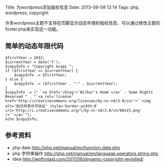 Title: 为wordpress添加版权信息
Date: 2013-08-08 12:14
Tags: php, wordpress, copyright


许多wordpress主题不支持在页脚显示动态年限的版权信息，可以通过修改主题的footer.php来实现这一功能。
## 简单的动态年限代码

    $firstYear = 2012;
    $currentYear = date('Y');
    $copyInfo = "Copyright &copy ";
    if ($firstYear == $currentYear) {
        $copyInfo .= $firstYear;
    } else {
        $copyInfo .= ($firstYear . "-" . $currentYear);
    }
    $copyInfo .= (" `<a href='/blog'>`Wilbur's Home`</a>` - Some Rights Reserved " . "`<a rel='license' href='http://creativecommons.org/licenses/by-nc-nd/3.0/cn/'>``<img alt='知识共享许可协议' style='border-width:0' src='http://i.creativecommons.org/l/by-nc-nd/3.0/cn/80x15.png' />``</a>`");
    echo $copyInfo;

## 参考资料

*  php date http://php.net/manual/en/function.date.php
*  php 字符串操作 http://php.net/manual/en/language.operators.string.php
*  Idea http://wpfirstaid.com/2011/06/dynamic-copyright-revisited/

